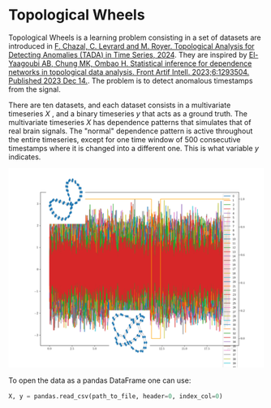 # Topological Wheels

Topological Wheels is a learning problem consisting in a set of datasets are introduced in [F. Chazal, C. Levrard and M. Royer. Topological Analysis for Detecting Anomalies (TADA) in Time Series, 2024](arxiv.org). They are inspired by [El-Yaagoubi AB, Chung MK, Ombao H. Statistical inference for dependence networks in topological data analysis. Front Artif Intell. 2023;6:1293504. Published 2023 Dec 14.](doi:10.3389/frai.2023.1293504). The problem is to detect anomalous timestamps from the signal.

There are ten datasets, and each dataset consists in a multivariate timeseries $X$ , and a binary timeseries $y$ that acts as a ground truth. The multivariate timeseries $X$ has dependence patterns that simulates that of real brain signals. The "normal" dependence pattern is active throughout the entire timeseries, except for one time window of 500 consecutive timestamps where it is changed into a different one. This is what variable $y$ indicates.

![Example time series](./tw-data-annotated.png)

To open the data as a pandas DataFrame one can use:
```python 
X, y = pandas.read_csv(path_to_file, header=0, index_col=0)
```
